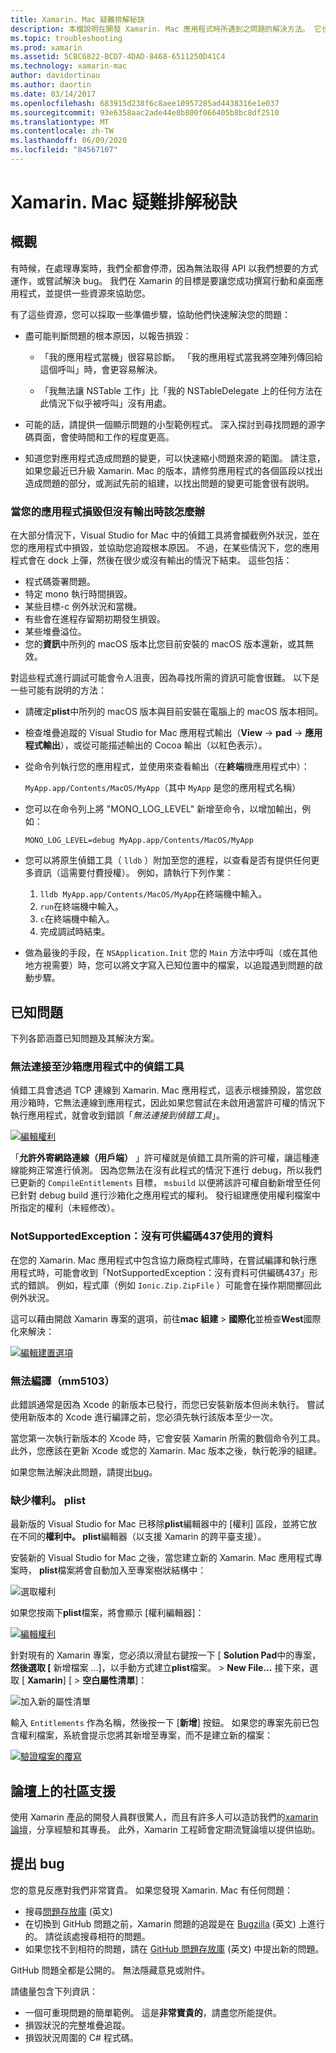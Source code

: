 ```yaml
---
title: Xamarin. Mac 疑難排解秘訣
description: 本檔說明在開發 Xamarin. Mac 應用程式時所遇到之問題的解決方法。 它也會討論取得支援的方法。
ms.topic: troubleshooting
ms.prod: xamarin
ms.assetid: 5CBC6822-BCD7-4DAD-8468-6511250D41C4
ms.technology: xamarin-mac
author: davidortinau
ms.author: daortin
ms.date: 03/14/2017
ms.openlocfilehash: 683915d238f6c8aee10957285ad4438316e1e037
ms.sourcegitcommit: 93e6358aac2ade44e8b800f066405b8bc8df2510
ms.translationtype: MT
ms.contentlocale: zh-TW
ms.lasthandoff: 06/09/2020
ms.locfileid: "84567107"
---
```

# <a name="xamarinmac-troubleshooting-tips"></a>Xamarin. Mac 疑難排解秘訣

## <a name="overview"></a>概觀

有時候，在處理專案時，我們全都會停滯，因為無法取得 API 以我們想要的方式運作，或嘗試解決 bug。 我們在 Xamarin 的目標是要讓您成功撰寫行動和桌面應用程式，並提供一些資源來協助您。

有了這些資源，您可以採取一些準備步驟，協助他們快速解決您的問題：

- 盡可能判斷問題的根本原因，以報告損毀：

  - 「我的應用程式當機」很容易診斷。 「我的應用程式當我將空陣列傳回給這個呼叫」時，會更容易解決。

  - 「我無法讓 NSTable 工作」比「我的 NSTableDelegate 上的任何方法在此情況下似乎被呼叫」沒有用處。

- 可能的話，請提供一個顯示問題的小型範例程式。 深入探討到尋找問題的源字碼頁面，會使時間和工作的程度更高。

- 知道您對應用程式造成問題的變更，可以快速縮小問題來源的範圍。 請注意，如果您最近已升級 Xamarin. Mac 的版本，請修剪應用程式的各個區段以找出造成問題的部分，或測試先前的組建，以找出問題的變更可能會很有説明。

### <a name="what-to-do-when-your-app-crashes-with-no-output"></a>當您的應用程式損毀但沒有輸出時該怎麼辦

在大部分情況下，Visual Studio for Mac 中的偵錯工具將會攔截例外狀況，並在您的應用程式中損毀，並協助您追蹤根本原因。 不過，在某些情況下，您的應用程式會在 dock 上彈，然後在很少或沒有輸出的情況下結束。 這些包括：

- 程式碼簽署問題。
- 特定 mono 執行時間損毀。
- 某些目標-c 例外狀況和當機。
- 有些會在進程存留期初期發生損毀。
- 某些堆疊溢位。
- 您的**資訊**中所列的 macOS 版本比您目前安裝的 macOS 版本還新，或其無效。

對這些程式進行調試可能會令人沮喪，因為尋找所需的資訊可能會很難。 以下是一些可能有説明的方法：

- 請確定**plist**中所列的 macOS 版本與目前安裝在電腦上的 macOS 版本相同。
- 檢查堆疊追蹤的 Visual Studio for Mac 應用程式輸出（**View**  ->  **pad**  ->  **應用程式輸出**），或從可能描述輸出的 Cocoa 輸出（以紅色表示）。
- 從命令列執行您的應用程式，並使用來查看輸出（在**終端**機應用程式中）：

  `MyApp.app/Contents/MacOS/MyApp`（其中 `MyApp` 是您的應用程式名稱）
- 您可以在命令列上將 "MONO_LOG_LEVEL" 新增至命令，以增加輸出，例如：

  `MONO_LOG_LEVEL=debug MyApp.app/Contents/MacOS/MyApp`
- 您可以將原生偵錯工具（ `lldb` ）附加至您的進程，以查看是否有提供任何更多資訊（這需要付費授權）。 例如，請執行下列作業：

  1. `lldb MyApp.app/Contents/MacOS/MyApp`在終端機中輸入。
  2. `run`在終端機中輸入。
  3. `c`在終端機中輸入。
  4. 完成調試時結束。
- 做為最後的手段，在 `NSApplication.Init` 您的 `Main` 方法中呼叫（或在其他地方視需要）時，您可以將文字寫入已知位置中的檔案，以追蹤遇到問題的啟動步驟。

## <a name="known-issues"></a>已知問題

下列各節涵蓋已知問題及其解決方案。

### <a name="unable-to-connect-to-the-debugger-in-sandboxed-apps"></a>無法連接至沙箱應用程式中的偵錯工具

偵錯工具會透過 TCP 連線到 Xamarin. Mac 應用程式，這表示根據預設，當您啟用沙箱時，它無法連線到應用程式，因此如果您嘗試在未啟用適當許可權的情況下執行應用程式，就會收到錯誤「*無法連接到偵錯工具*」。

[![編輯權利](troubleshooting-images/debug01.png "編輯權利")](troubleshooting-images/debug01-large.png#lightbox)

「**允許外寄網路連線（用戶端）** 」許可權就是偵錯工具所需的許可權，讓這種連線能夠正常進行偵測。 因為您無法在沒有此程式的情況下進行 debug，所以我們已更新的 `CompileEntitlements` 目標， `msbuild` 以便將該許可權自動新增至任何已針對 debug build 進行沙箱化之應用程式的權利。 發行組建應使用權利檔案中所指定的權利（未經修改）。

### <a name="systemnotsupportedexception-no-data-is-available-for-encoding-437"></a>NotSupportedException：沒有可供編碼437使用的資料

在您的 Xamarin. Mac 應用程式中包含協力廠商程式庫時，在嘗試編譯和執行應用程式時，可能會收到「NotSupportedException：沒有資料可供編碼437」形式的錯誤。 例如，程式庫（例如 `Ionic.Zip.ZipFile` ）可能會在操作期間擲回此例外狀況。

這可以藉由開啟 Xamarin 專案的選項，前往**mac 組建**  >  **國際化**並檢查**West**國際化來解決：

[![編輯建置選項](troubleshooting-images/issue01.png "編輯建置選項")](troubleshooting-images/issue01-large.png#lightbox)

### <a name="failed-to-compile-mm5103"></a>無法編譯（mm5103）

此錯誤通常是因為 Xcode 的新版本已發行，而您已安裝新版本但尚未執行。 嘗試使用新版本的 Xcode 進行編譯之前，您必須先執行該版本至少一次。

當您第一次執行新版本的 Xcode 時，它會安裝 Xamarin 所需的數個命令列工具。 此外，您應該在更新 Xcode 或您的 Xamarin. Mac 版本之後，執行乾淨的組建。

如果您無法解決此問題，請提出[bug](#filing-a-bug)。

### <a name="missing-entitlementsplist"></a>缺少權利。 plist

最新版的 Visual Studio for Mac 已移除**plist**編輯器中的 [權利] 區段，並將它放在不同的**權利中。 plist**編輯器（以支援 Xamarin 的跨平臺支援）。

安裝新的 Visual Studio for Mac 之後，當您建立新的 Xamarin. Mac 應用程式專案時， **plist**檔案將會自動加入至專案樹狀結構中：

![選取權利](troubleshooting-images/entitlements01.png "選取權利")

如果您按兩下**plist**檔案，將會顯示 [權利編輯器]：

[![編輯權利](troubleshooting-images/entitlements02.png "編輯權利")](troubleshooting-images/entitlements02-large.png#lightbox)

針對現有的 Xamarin 專案，您必須以滑鼠右鍵按一下 [ **Solution Pad**中的專案，**然後選取 [** 新增檔案 ...]，以手動方式建立**plist**檔案。  >  **New File...** 接下來，選取 [ **Xamarin**] [  >  **空白屬性清單**]：

![加入新的屬性清單](troubleshooting-images/entitlements03.png "加入新的屬性清單")

輸入 `Entitlements` 作為名稱，然後按一下 [**新增**] 按鈕。 如果您的專案先前已包含權利檔案，系統會提示您將其新增至專案，而不是建立新的檔案：

[![驗證檔案的覆寫](troubleshooting-images/entitlements04.png "驗證檔案的覆寫")](troubleshooting-images/entitlements04-large.png#lightbox)

## <a name="community-support-on-the-forums"></a>論壇上的社區支援

使用 Xamarin 產品的開發人員群很驚人，而且有許多人可以造訪我們的[xamarin 論壇](https://forums.xamarin.com/categories/xamarin-mac)，分享經驗和其專長。 此外，Xamarin 工程師會定期流覽論壇以提供協助。

<a name="filing-a-bug"></a>

## <a name="filing-a-bug"></a>提出 bug

您的意見反應對我們非常寶貴。 如果您發現 Xamarin. Mac 有任何問題：

- 搜尋[問題存放庫](https://github.com/xamarin/xamarin-macios/issues) \(英文\)
- 在切換到 GitHub 問題之前，Xamarin 問題的追蹤是在 [Bugzilla](https://bugzilla.xamarin.com/describecomponents.cgi) \(英文\) 上進行的。 請從該處搜尋相符的問題。
- 如果您找不到相符的問題，請在 [GitHub 問題存放庫](https://github.com/xamarin/xamarin-macios/issues/new) \(英文\) 中提出新的問題。

GitHub 問題全都是公開的。 無法隱藏意見或附件。

請儘量包含下列資訊：

- 一個可重現問題的簡單範例。 這是**非常寶貴的**，請盡您所能提供。
- 損毀狀況的完整堆疊追蹤。
- 損毀狀況周圍的 C# 程式碼。
